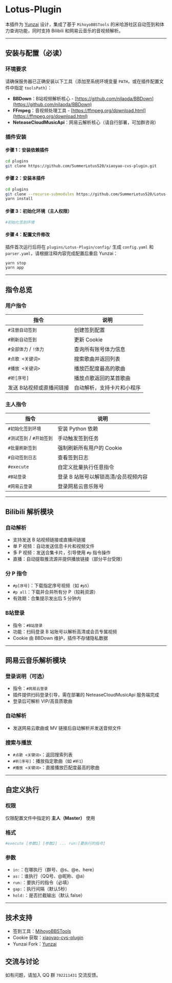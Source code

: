
# Lotus-Plugin

本插件为 [Yunzai](https://github.com/SummerLotus520/Miao-Yunzai/) 设计，集成了基于 `MihoyoBBSTools` 的米哈游社区自动签到和体力查询功能，同时支持 Bilibili 和网易云音乐的音视频解析。

---

## 安装与配置（必读）

### 环境要求

请确保服务器已正确安装以下工具（添加至系统环境变量 `PATH`，或在插件配置文件中指定 `toolsPath`）：

- **BBDown**：B站视频解析核心 - [https://github.com/nilaoda/BBDown](https://github.com/nilaoda/BBDown)
- **FFmpeg**：音视频处理工具 - [https://ffmpeg.org/download.html](https://ffmpeg.org/download.html)
- **NeteaseCloudMusicApi**：网易云解析核心（请自行部署，可加群咨询）

### 插件安装

#### 步骤 1：安装依赖插件

```bash
cd plugins
git clone https://github.com/SummerLotus520/xiaoyao-cvs-plugin.git
```

#### 步骤 2：安装本插件

```bash
cd plugins
git clone --recurse-submodules https://github.com/SummerLotus520/Lotus-Plugin.git
yarn install
```

#### 步骤 3：初始化环境（主人权限）

```bash
#初始化签到环境
```

#### 步骤 4：配置文件修改

插件首次运行后将在 `plugins/Lotus-Plugin/config/` 生成 `config.yaml` 和 `parser.yaml`，请根据注释内容完成配置后重启 Yunzai：

```bash
yarn stop
yarn app
```

---

## 指令总览

### 用户指令

| 指令                     | 说明                      |
|------------------------|-------------------------|
| `#注册自动签到`              | 创建签到配置                  |
| `#刷新自动签到`              | 更新 Cookie                |
| `#全部体力` / `!体力`        | 查询所有账号体力信息              |
| `#点歌 <关键词>`            | 搜索歌曲并返回列表               |
| `#播放 <关键词>`            | 播放匹配度最高的歌曲              |
| `#听[序号]`               | 播放点歌返回的某首歌曲             |
| 发送 B站视频或直播间链接       | 自动解析，支持卡片和小程序           |

### 主人指令

| 指令                      | 说明                         |
|-------------------------|----------------------------|
| `#初始化签到环境`              | 安装 Python 依赖               |
| `#测试签到` / `#开始签到`       | 手动触发签到任务                 |
| `#批量刷新签到`               | 强制刷新所有用户的 Cookie         |
| `#自动签到日志`               | 查看签到日志                   |
| `#execute`                | 自定义批量执行任意指令             |
| `#B站登录`                 | 登录 B 站账号以解锁高清/会员视频内容 |
| `#网易云登录`                | 登录网易云音乐账号                |

---

## Bilibili 解析模块

### 自动解析

- 支持发送 B 站视频链接或直播间链接
- 单 P 视频：自动发送信息卡片和视频文件
- 多 P 视频：发送合集卡片，引导使用 `#p` 指令操作
- 直播：自动提取推流源并提供播放链接（部分平台受限）

### 分 P 指令

- `#p[序号]`：下载指定序号视频（如 `#p5`）
- `#p all`：下载并合并所有分 P（较耗资源）
- 有效期：合集提示发出后 5 分钟内

### B站登录

- 指令：`#B站登录`
- 功能：扫码登录 B 站账号以解析高清或会员专属视频
- Cookie 由 BBDown 维护，插件不存储隐私数据

---

## 网易云音乐解析模块

### 登录说明（可选）

- 指令：`#网易云登录`
- 插件提供扫码登录引导，需在部署的 NeteaseCloudMusicApi 服务端完成
- 登录后可解析 VIP/高音质歌曲

### 自动解析

- 发送网易云歌曲或 MV 链接后自动解析并发送音频文件

### 搜索与播放

- `#点歌 <关键词>`：返回搜索列表
- `#听[序号]`：播放指定歌曲（如 `#听1`）
- `#播放 <关键词>`：直接播放匹配度最高的歌曲

---

## 自定义执行

### 权限

仅限配置文件中指定的 **主人（Master）** 使用

### 格式

```bash
#execute [参数1] [参数2] ... run:[要执行的指令]
```

### 参数

- `in:`：在哪执行（群号、@s、@e、here）
- `as:`：谁执行（QQ号、@昵称、@a）
- `run:`：要执行的指令（必填）
- `gap:`：执行间隔（默认5秒）
- `hold:`：是否拦截输出（默认 false）

---

## 技术支持

- 签到工具：[MihoyoBBSTools](https://github.com/Womsxd/MihoyoBBSTools)
- Cookie 获取：[xiaoyao-cvs-plugin](https://github.com/SummerLotus520/xiaoyao-cvs-plugin)
- Yunzai Fork：[Yunzai](https://github.com/SummerLotus520/Miao-Yunzai/)

## 交流与讨论

如有问题，请加入 QQ 群 `702211431` 交流反馈。
